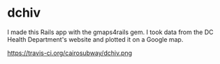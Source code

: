 dchiv 
=====

I made this Rails app with the gmaps4rails gem.  I took data from the DC Health Department's website and plotted it on a Google map.

https://travis-ci.org/cairosubway/dchiv.png
